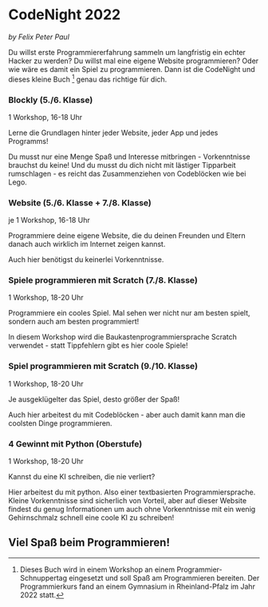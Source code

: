 # CodeNight 2022

_by Felix Peter Paul_

Du willst erste Programmiererfahrung sammeln um langfristig ein echter Hacker zu werden? Du willst  mal eine eigene Website programmieren? Oder wie wäre es damit ein Spiel zu programmieren. Dann ist die CodeNight und dieses kleine Buch [^course] genau das richtige für dich. 

### Blockly (5./6. Klasse)

1 Workshop, 16-18 Uhr

Lerne die Grundlagen hinter jeder Website, jeder App und jedes Programms!

Du musst nur eine Menge Spaß und Interesse mitbringen - Vorkenntnisse brauchst du keine!
Und du musst du dich nicht mit lästiger Tipparbeit rumschlagen - es reicht das Zusammenziehen von Codeblöcken wie bei Lego.

### Website (5./6. Klasse + 7./8. Klasse)

je 1 Workshop, 16-18 Uhr

Programmiere deine eigene Website, die du deinen Freunden und Eltern danach auch wirklich im Internet zeigen kannst.

Auch hier benötigst du keinerlei Vorkenntnisse. 

### Spiele programmieren mit Scratch (7./8. Klasse)

1 Workshop, 18-20 Uhr

Programmiere ein cooles Spiel. Mal sehen wer nicht nur am besten spielt, sondern auch am besten programmiert!

In diesem Workshop wird die Baukastenprogrammiersprache Scratch verwendet - statt Tippfehlern gibt es hier coole Spiele!

### Spiel programmieren mit Scratch (9./10. Klasse)

1 Workshop, 18-20 Uhr

Je ausgeklügelter das Spiel, desto größer der Spaß!

Auch hier arbeitest du mit Codeblöcken - aber auch damit kann man die coolsten Dinge programmieren. 

### 4 Gewinnt mit Python (Oberstufe)
1 Workshop, 18-20 Uhr

Kannst du eine KI schreiben, die nie verliert?

Hier arbeitest du mit python. Also einer textbasierten Programmiersprache. Kleine Vorkenntnisse sind sicherlich von Vorteil, aber auf dieser Website findest du genug Informationen um auch ohne Vorkenntnisse mit ein wenig Gehirnschmalz schnell eine coole KI zu schreiben!


## Viel Spaß beim Programmieren!

[^course]: Dieses Buch wird in einem Workshop an einem Programmier-Schnuppertag eingesetzt und soll Spaß am Programmieren bereiten. Der Programmierkurs fand an einem Gymnasium in Rheinland-Pfalz im Jahr 2022 statt.
